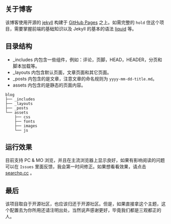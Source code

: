 ## 关于博客

该博客使用开源的 [jekyll] 构建于 [GitHub Pages] 之上。如需完整的 ```hold``` 住这个项目，需要掌握前端的基础知识以及 Jekyll 的基本的语法 [liquid] 等。

## 目录结构

* _includes 内包含一些组件，例如：评论，页脚，HEAD，HEADER，分页和脚本加载等。
* _layouts 内包含默认页面，文章页面和其它页面。
* _posts 内包含的是文章，注意文章的命名规则为 ```yyyy-mm-dd-title.md```。
* assets 内包含的是静态的页面内容。

```
blog
├── _includes
├── _layouts
├── _posts
└── assets
    ├── css
    ├── fonts
    ├── images
    └── js
```

## 运行效果

目前支持 PC & MO 浏览，并且在主流浏览器上显示良好，如果有影响阅读的问题可以在 ```Issues``` 里面反馈，我会第一时间修正。如果想看看效果，请点击 [searchp.cc] 。

## 最后

该项目取自于开源社区，也应该归还于开源社区。但是，如果直接拿这个主题，这个配置去为你所用还请注明出处，当然说声感谢更好，毕竟我们都是三观都正的人。

[searchpcc]:http://searchp.cc/
[jekyll]:https://jekyllrb.com/
[GitHub Pages]:https://pages.github.com/
[liquid]:https://shopify.github.io/liquid/
[searchp.cc]:http://searchp.cc







